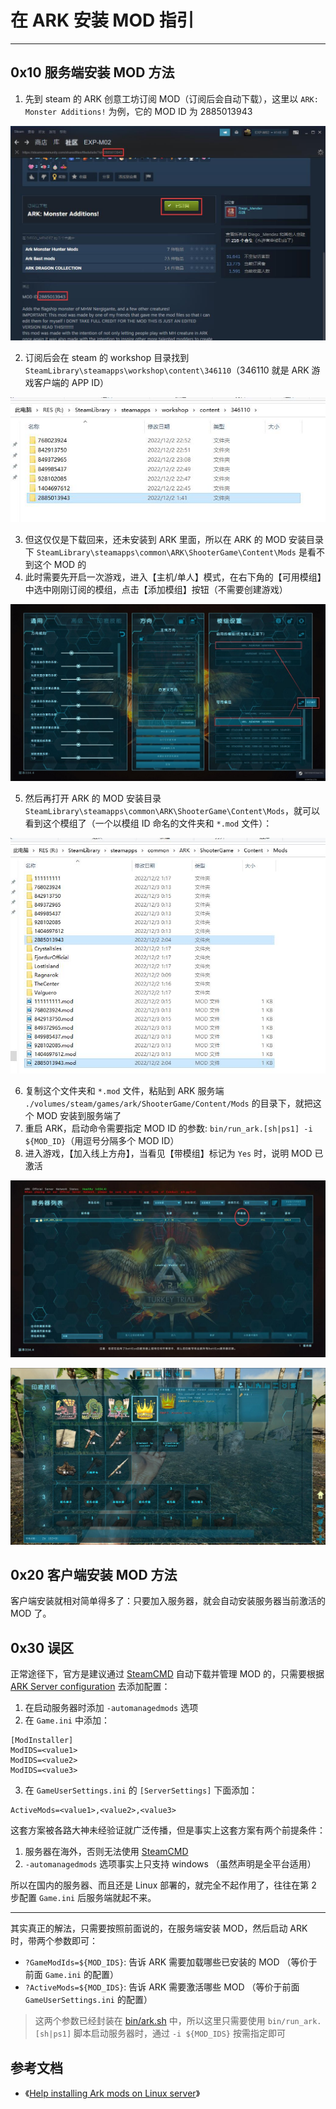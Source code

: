 # 在 ARK 安装 MOD 指引

------

## 0x10 服务端安装 MOD 方法

1. 先到 steam 的 ARK 创意工坊订阅 MOD（订阅后会自动下载），这里以 `ARK: Monster Additions!` 为例，它的 MOD ID 为 2885013943

![](./imgs/09.jpg)

2. 订阅后会在 steam 的 workshop 目录找到 `SteamLibrary\steamapps\workshop\content\346110`（346110 就是 ARK 游戏客户端的 APP ID）

![](./imgs/13.jpg)

3. 但这仅仅是下载回来，还未安装到 ARK 里面，所以在 ARK 的 MOD 安装目录下 `SteamLibrary\steamapps\common\ARK\ShooterGame\Content\Mods` 是看不到这个 MOD 的
4. 此时需要先开启一次游戏，进入【主机/单人】模式，在右下角的【可用模组】中选中刚刚订阅的模组，点击【添加模组】按钮（不需要创建游戏）

![](./imgs/11.jpg)

5. 然后再打开 ARK 的 MOD 安装目录 `SteamLibrary\steamapps\common\ARK\ShooterGame\Content\Mods`，就可以看到这个模组了（一个以模组 ID 命名的文件夹和 `*.mod` 文件）：

![](./imgs/14.jpg)


6. 复制这个文件夹和 `*.mod` 文件，粘贴到 ARK 服务端 `./volumes/steam/games/ark/ShooterGame/Content/Mods` 的目录下，就把这个 MOD 安装到服务端了
7. 重启 ARK，启动命令需要指定 MOD ID 的参数: `bin/run_ark.[sh|ps1] -i ${MOD_ID}`（用逗号分隔多个 MOD ID）
8. 进入游戏，【加入线上方舟】，当看见【带模组】标记为 `Yes` 时，说明 MOD 已激活

![](./imgs/10.jpg)

![](./imgs/12.jpg)


## 0x20 客户端安装 MOD 方法

客户端安装就相对简单得多了：只要加入服务器，就会自动安装服务器当前激活的 MOD 了。



## 0x30 误区

正常途径下，官方是建议通过 [SteamCMD](https://developer.valvesoftware.com/wiki/SteamCMD) 自动下载并管理 MOD 的，只需要根据 [ARK Server configuration](https://ark.fandom.com/wiki/Server_configuration) 去添加配置：

1. 在启动服务器时添加 `-automanagedmods` 选项
2. 在 `Game.ini` 中添加：

```
[ModInstaller]
ModIDS=<value1>
ModIDS=<value2>
ModIDS=<value3>
```

3. 在 `GameUserSettings.ini` 的 `[ServerSettings]` 下面添加：

```
ActiveMods=<value1>,<value2>,<value3>
```

这套方案被各路大神未经验证就广泛传播，但是事实上这套方案有两个前提条件：

1. 服务器在海外，否则无法使用 [SteamCMD](https://developer.valvesoftware.com/wiki/SteamCMD)
2. `-automanagedmods` 选项事实上只支持 windows （虽然声明是全平台适用）

所以在国内的服务器、而且还是 Linux 部署的，就完全不起作用了，往往在第 2 步配置 `Game.ini` 后服务端就起不来。

------

其实真正的解法，只需要按照前面说的，在服务端安装 MOD，然后启动 ARK 时，带两个参数即可：

- `?GameModIds=${MOD_IDS}`: 告诉 ARK 需要加载哪些已安装的 MOD （等价于前面 `Game.ini` 的配置）
- `?ActiveMods=${MOD_IDS}`: 告诉 ARK 需要激活哪些 MOD （等价于前面 `GameUserSettings.ini` 的配置）

> 这两个参数已经封装在 [bin/ark.sh](./bin/ark.sh) 中，所以这里只需要使用 `bin/run_ark.[sh|ps1]` 脚本启动服务器时，通过 `-i ${MOD_IDS}` 按需指定即可



## 参考文档

- 《[Help installing Ark mods on Linux server](https://survivetheark.com/index.php?/forums/topic/497784-help-installing-ark-mods-on-linux-server/)》
